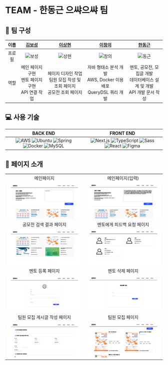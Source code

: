 # TEAM - 한동근 으쌰으쌰 팀

## 📌 팀 구성

|  이름  |             [김보성](https://github.com/NangManBo)             |                  [이상현](https://github.com/idealHyun)                   |                [이창의](https://github.com/changuii)                 |                     [한동근](https://github.com/l0o0lv)                      |
| :----: | :------------------------------------------------------------: | :-----------------------------------------------------------------------: | :------------------------------------------------------------------: | :--------------------------------------------------------------------------: |
| 프로필 | ![보성](https://avatars.githubusercontent.com/u/124684536?v=4) |      ![상현](https://avatars.githubusercontent.com/u/118160647?v=4)       |    ![창의](https://avatars.githubusercontent.com/u/122252160?v=4)    |        ![동근](https://avatars.githubusercontent.com/u/128709695?v=4)        |
|  역할  |     메인 페이지 구현<br>멘토 페이지 구현<br>API 연결 작업      | 페이지 디자인 작업<br>팀원 모집 작성 및 조회 페이지<br>공모전 조회 페이지 | 자바 형태소 분석 개발<br>AWS, Docker 이용 배포<br>QueryDSL 쿼리 개발 | 멘토, 공모전, 모집글 개발<br>데이터베이스 설계 및 개발<br>API 개발 문서 작성 |

## 💻 사용 기술

|                                                                                                                                                                  BACK END                                                                                                                                                                   |                                                                                                                                                           FRONT END                                                                                                                                                           |
| :-----------------------------------------------------------------------------------------------------------------------------------------------------------------------------------------------------------------------------------------------------------------------------------------------------------------------------------------: | :---------------------------------------------------------------------------------------------------------------------------------------------------------------------------------------------------------------------------------------------------------------------------------------------------------------------------: |
| ![AWS](https://img.icons8.com/color/48/000000/amazon-web-services.png) ![Ubuntu](https://img.icons8.com/color/48/000000/ubuntu--v1.png) ![Spring](https://img.icons8.com/color/48/000000/spring-logo.png) ![Docker](https://img.icons8.com/color/48/000000/docker.png) ![MySQL](https://img.icons8.com/ios-filled/50/000000/mysql-logo.png) | ![Next.js](https://img.icons8.com/ios-filled/50/000000/nextjs.png) ![TypeScript](https://img.icons8.com/color/48/000000/typescript.png) ![Sass](https://img.icons8.com/color/48/000000/sass.png) ![React](https://img.icons8.com/color/48/000000/react-native.png) ![Figma](https://img.icons8.com/color/48/000000/figma.png) |

## 📃 페이지 소개

<table>
  <tr>
    <td align="center">메인페이지</td>
    <td align="center">메인페이지(입력)</td>
  </tr>
  <tr>
    <td><img src="이미지/메인페이지.png" width="500px" /></td>
    <td><img src="이미지/메인페이지2.png" width="500px" /></td>
  </tr>
  <tr>
    <td align="center">공모전 검색 결과 페이지</td>
    <td align="center">멘토에게 피드백 요청 페이지</td>
  </tr>
  <tr>
    <td><img src="이미지/공모전 검색 결과 페이지.png" width="500px" /></td>
    <td><img src="이미지/멘토에게 피드백 요청 페이지.png" width="500px" /></td>
  </tr>
  <tr>
    <td align="center">멘토 등록 페이지</td>
    <td align="center">멘토 삭제 페이지</td>
  </tr>
  <tr>
   <td><img src="이미지/멘토 등록 페이지.png" width="500px" /></td>
    <td><img src="이미지/멘토 삭제 페이지.png" width="500px" /></td>
   
  </tr>
  <tr>
    <td align="center">팀원 모집 게시글 작성 페이지</td>
    <td align="center">팀원 모집 페이지</td>
  </tr>
  <tr>
    <td><img src="이미지/팀원 모집 게시글 작성 페이지.png" width="500px" /></td>
    <td><img src="이미지/팀원 모집 페이지.png" width="500px" /></td>
  </tr>
</table>

